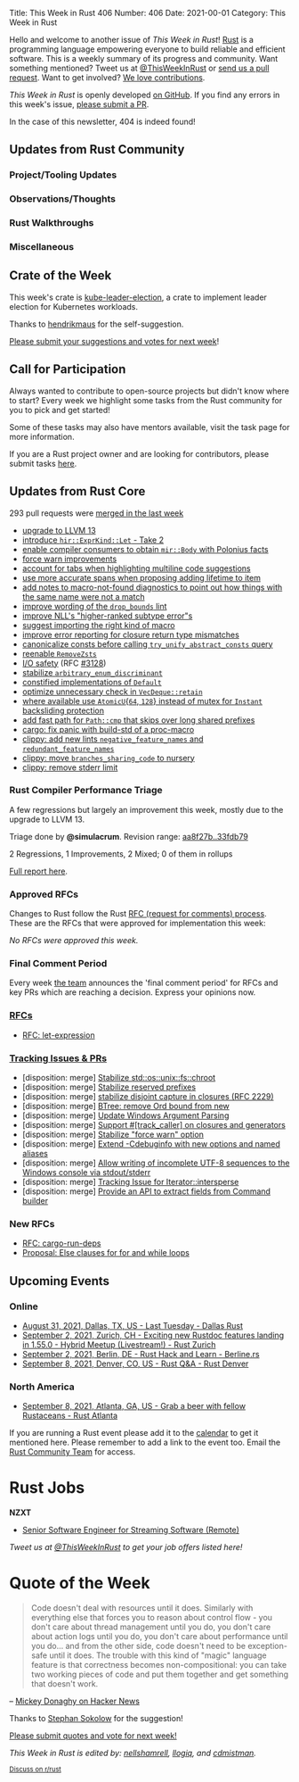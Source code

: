Title: This Week in Rust 406
Number: 406
Date: 2021-00-01
Category: This Week in Rust

Hello and welcome to another issue of *This Week in Rust*!
[Rust](http://rust-lang.org) is a programming language empowering everyone to build reliable and efficient software.
This is a weekly summary of its progress and community.
Want something mentioned? Tweet us at [@ThisWeekInRust](https://twitter.com/ThisWeekInRust) or [send us a pull request](https://github.com/rust-lang/this-week-in-rust).
Want to get involved? [We love contributions](https://github.com/rust-lang/rust/blob/master/CONTRIBUTING.md).

*This Week in Rust* is openly developed [on GitHub](https://github.com/rust-lang/this-week-in-rust).
If you find any errors in this week's issue, [please submit a PR](https://github.com/rust-lang/this-week-in-rust/pulls).

In the case of this newsletter, 404 is indeed found!

## Updates from Rust Community

### Project/Tooling Updates

### Observations/Thoughts

### Rust Walkthroughs

### Miscellaneous

## Crate of the Week

This week's crate is [kube-leader-election](https://github.com/hendrikmaus/kube-leader-election), a crate to implement leader election for Kubernetes workloads.

Thanks to [hendrikmaus](https://users.rust-lang.org/t/crate-of-the-week/2704/945) for the self-suggestion.

[Please submit your suggestions and votes for next week][submit_crate]!

[submit_crate]: https://users.rust-lang.org/t/crate-of-the-week/2704

## Call for Participation

Always wanted to contribute to open-source projects but didn't know where to start?
Every week we highlight some tasks from the Rust community for you to pick and get started!

Some of these tasks may also have mentors available, visit the task page for more information.

If you are a Rust project owner and are looking for contributors, please submit tasks [here][guidelines].

[guidelines]: https://users.rust-lang.org/t/twir-call-for-participation/4821

## Updates from Rust Core

293 pull requests were [merged in the last week][merged]

[merged]: https://github.com/search?q=is%3Apr+org%3Arust-lang+is%3Amerged+merged%3A2021-08-16..2021-08-23

* [upgrade to LLVM 13](https://github.com/rust-lang/rust/pull/87570)
* [introduce `hir::ExprKind::Let` - Take 2](https://github.com/rust-lang/rust/pull/80357)
* [enable compiler consumers to obtain `mir::Body` with Polonius facts](https://github.com/rust-lang/rust/pull/86977)
* [force warn improvements](https://github.com/rust-lang/rust/pull/88134)
* [account for tabs when highlighting multiline code suggestions](https://github.com/rust-lang/rust/pull/87976)
* [use more accurate spans when proposing adding lifetime to item](https://github.com/rust-lang/rust/pull/87983)
* [add notes to macro-not-found diagnostics to point out how things with the same name were not a match](https://github.com/rust-lang/rust/pull/88232)
* [improve wording of the `drop_bounds` lint](https://github.com/rust-lang/rust/pull/86747)
* [improve NLL's "higher-ranked subtype error"s](https://github.com/rust-lang/rust/pull/86700)
* [suggest importing the right kind of macro](https://github.com/rust-lang/rust/pull/88229)
* [improve error reporting for closure return type mismatches](https://github.com/rust-lang/rust/pull/87661)
* [canonicalize consts before calling `try_unify_abstract_consts` query](https://github.com/rust-lang/rust/pull/88166)
* [reenable `RemoveZsts`](https://github.com/rust-lang/rust/pull/88176)
* [I/O safety](https://github.com/rust-lang/rust/pull/87329) (RFC [#3128](https://rust-lang.github.io/rfcs/3128-io-safety.html))
* [stabilize `arbitrary_enum_discriminant`](https://github.com/rust-lang/rust/pull/86860)
* [constified implementations of `Default`](https://github.com/rust-lang/rust/pull/86808)
* [optimize unnecessary check in `VecDeque::retain`](https://github.com/rust-lang/rust/pull/88075)
* [where available use `AtomicU`{`64`, `128`} instead of mutex for `Instant` backsliding protection](https://github.com/rust-lang/rust/pull/83093)
* [add fast path for `Path::cmp` that skips over long shared prefixes](https://github.com/rust-lang/rust/pull/86898)
* [cargo: fix panic with build-std of a proc-macro](https://github.com/rust-lang/cargo/pull/9834)
* [clippy: add new lints `negative_feature_names` and `redundant_feature_names`](https://github.com/rust-lang/rust-clippy/pull/7539)
* [clippy: move `branches_sharing_code` to nursery](https://github.com/rust-lang/rust-clippy/pull/7595)
* [clippy: remove stderr limit](https://github.com/rust-lang/rust-clippy/pull/7593)

### Rust Compiler Performance Triage

A few regressions but largely an improvement this week, mostly due to the
upgrade to LLVM 13.

Triage done by **@simulacrum**.
Revision range: [aa8f27b..33fdb79](https://perf.rust-lang.org/?start=aa8f27bf4d980023a8b245ceb25a490a18041eb2&end=33fdb797f59421c7bbecaa4588ed5d7a31a9494a&absolute=false&stat=instructions%3Au)

2 Regressions, 1 Improvements, 2 Mixed; 0 of them in rollups

[Full report here](https://github.com/rust-lang/rustc-perf/blob/master/triage/2021-08-24.md).

### Approved RFCs

Changes to Rust follow the Rust [RFC (request for comments) process](https://github.com/rust-lang/rfcs#rust-rfcs). These
are the RFCs that were approved for implementation this week:

*No RFCs were approved this week.*

### Final Comment Period

Every week [the team](https://www.rust-lang.org/team.html) announces the
'final comment period' for RFCs and key PRs which are reaching a
decision. Express your opinions now.

### [RFCs](https://github.com/rust-lang/rfcs/labels/final-comment-period)

* [RFC: let-expression](https://github.com/rust-lang/rfcs/pull/3159)

### [Tracking Issues & PRs](https://github.com/rust-lang/rust/labels/final-comment-period)

* [disposition: merge] [Stabilize std::os::unix::fs::chroot](https://github.com/rust-lang/rust/pull/88177)
* [disposition: merge] [Stabilize reserved prefixes](https://github.com/rust-lang/rust/issues/88140)
* [disposition: merge] [stabilize disjoint capture in closures (RFC 2229)](https://github.com/rust-lang/rust/issues/88126)
* [disposition: merge] [BTree: remove Ord bound from new](https://github.com/rust-lang/rust/pull/88040)
* [disposition: merge] [Update Windows Argument Parsing](https://github.com/rust-lang/rust/pull/87580)
* [disposition: merge] [Support #[track_caller] on closures and generators](https://github.com/rust-lang/rust/pull/87064)
* [disposition: merge] [Stabilize "force warn" option](https://github.com/rust-lang/rust/issues/86516)
* [disposition: merge] [Extend -Cdebuginfo with new options and named aliases](https://github.com/rust-lang/rust/pull/83947)
* [disposition: merge] [Allow writing of incomplete UTF-8 sequences to the Windows console via stdout/stderr](https://github.com/rust-lang/rust/pull/83342)
* [disposition: merge] [Tracking Issue for Iterator::intersperse](https://github.com/rust-lang/rust/issues/79524)
* [disposition: merge] [Provide an API to extract fields from Command builder](https://github.com/rust-lang/rust/issues/44434)

### New RFCs

* [RFC: cargo-run-deps](https://github.com/rust-lang/rfcs/pull/3168)
* [Proposal: Else clauses for for and while loops](https://github.com/rust-lang/rfcs/pull/3163)

## Upcoming Events

### Online

* [August 31, 2021, Dallas, TX, US - Last Tuesday - Dallas Rust](https://www.meetup.com/Dallas-Rust/)
* [September 2, 2021, Zurich, CH - Exciting new Rustdoc features landing in 1.55.0 - Hybrid Meetup (Livestream!) - Rust Zurich](https://www.meetup.com/Rust-Zurich/events/280295950/)
* [September 2, 2021, Berlin, DE - Rust Hack and Learn - Berline.rs](https://berline.rs/)
* [September 8, 2021, Denver, CO, US - Rust Q&A - Rust Denver](https://www.meetup.com/Rust-Boulder-Denver/events/279407152/)

### North America

* [September 8, 2021, Atlanta, GA, US - Grab a beer with fellow Rustaceans - Rust Atlanta](https://www.meetup.com/Rust-ATL/events/lhpkmsyccmblb/)


If you are running a Rust event please add it to the [calendar] to get
it mentioned here. Please remember to add a link to the event too.
Email the [Rust Community Team][community] for access.

[calendar]: https://www.google.com/calendar/embed?src=apd9vmbc22egenmtu5l6c5jbfc%40group.calendar.google.com
[community]: mailto:community-team@rust-lang.org

# Rust Jobs

**NZXT**

* [Senior Software Engineer for Streaming Software (Remote)](https://nzxt.bamboohr.com/jobs/view.php?id=317)

*Tweet us at [@ThisWeekInRust](https://twitter.com/ThisWeekInRust) to get your job offers listed here!*

# Quote of the Week

> Code doesn't deal with resources until it does. Similarly with everything else that forces you to reason about control flow - you don't care about thread management until you do, you don't care about action logs until you do, you don't care about performance until you do... and from the other side, code doesn't need to be exception-safe until it does. The trouble with this kind of "magic" language feature is that correctness becomes non-compositional: you can take two working pieces of code and put them together and get something that doesn't work.

– [Mickey Donaghy on Hacker News](https://news.ycombinator.com/item?id=26536896)

Thanks to [Stephan Sokolow](https://users.rust-lang.org/t/twir-quote-of-the-week/328/1096) for the suggestion!

[Please submit quotes and vote for next week!](https://users.rust-lang.org/t/twir-quote-of-the-week/328)

*This Week in Rust is edited by: [nellshamrell](https://github.com/nellshamrell), [llogiq](https://github.com/llogiq), and [cdmistman](https://github.com/cdmistman).*

<small>[Discuss on r/rust](https://www.reddit.com/r/rust/comments/k5nsab/this_week_in_rust_367/)</small>
